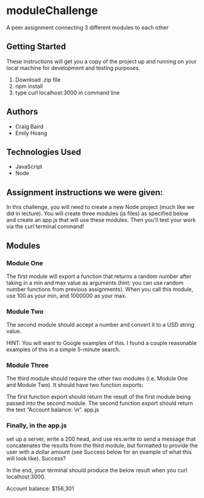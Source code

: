 # moduleChallenge

A peer assignment connecting 3 different modules to each other 

## Getting Started

These instructions will get you a copy of the project up and running on your local machine for development and testing purposes.

1. Download .zip file
2. npm install
3. type curl localhost:3000 in command line 

## Authors
 - Craig Baird 
 - Emily Hoang

## Technologies Used

- JavaScript
- Node

## Assignment instructions we were given:

In this challenge, you will need to create a new Node project (much like we did in lecture). You will create three modules (js files) as specified below and create an app.js that will use these modules. Then you'll test your work via the curl terminal command!

## Modules

### Module One

The first module will export a function that returns a random number after taking in a min and max value as arguments (hint: you can use random number functions from previous assignments). When you call this module, use 100 as your min, and 1000000 as your max.

### Module Two

The second module should accept a number and convert it to a USD string value.

HINT: You will want to Google examples of this. I found a couple reasonable examples of this in a simple 5-minute search.

### Module Three

The third module should require the other two modules (i.e. Module One and Module Two). It should have two function exports:

The first function export should return the result of the first module being passed into the second module.
The second function export should return the text “Account balance: \n”.
app.js

### Finally, in the app.js

set up a server,
write a 200 head, and
use res.write to send a message that concatenates the results from the third module, but formatted to provide the user with a dollar amount (see Success below for an example of what this will look like).
Success?

In the end, your terminal should produce the below result when you curl localhost:3000.

 Account balance: $156,301 
